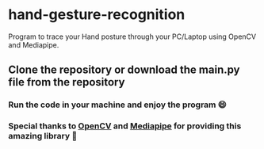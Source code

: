 # hand-gesture-recognition
Program to trace your Hand posture through your PC/Laptop using OpenCV and Mediapipe.

## Clone the repository or download the <b>main.py</b> file from the repository
### Run the code in your machine and enjoy the program 😄
### Special thanks to <a href="https://github.com/opencv/opencv" alt="opencv-python-github-repo">OpenCV</a> and <a href="https://github.com/google/mediapipe" alt="mediapipe-github-repo">Mediapipe</a> for providing this amazing library 🙌
